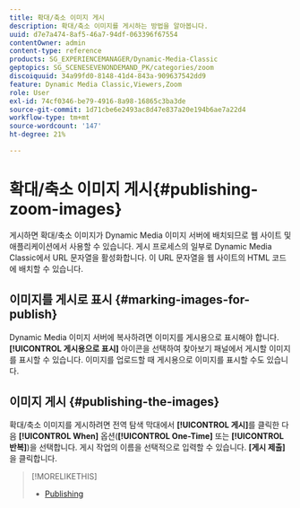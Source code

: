 ```yaml
---
title: 확대/축소 이미지 게시
description: 확대/축소 이미지를 게시하는 방법을 알아봅니다.
uuid: d7e7a474-8af5-46a7-94df-063396f67554
contentOwner: admin
content-type: reference
products: SG_EXPERIENCEMANAGER/Dynamic-Media-Classic
geptopics: SG_SCENESEVENONDEMAND_PK/categories/zoom
discoiquuid: 34a99fd0-8148-41d4-843a-909637542dd9
feature: Dynamic Media Classic,Viewers,Zoom
role: User
exl-id: 74cf0346-be79-4916-8a98-16865c3ba3de
source-git-commit: 1d71cbe6e2493ac8d47e837a20e194b6ae7a22d4
workflow-type: tm+mt
source-wordcount: '147'
ht-degree: 21%

---
```


# 확대/축소 이미지 게시{#publishing-zoom-images}

게시하면 확대/축소 이미지가 Dynamic Media 이미지 서버에 배치되므로 웹 사이트 및 애플리케이션에서 사용할 수 있습니다. 게시 프로세스의 일부로 Dynamic Media Classic에서 URL 문자열을 활성화합니다. 이 URL 문자열을 웹 사이트의 HTML 코드에 배치할 수 있습니다.

## 이미지를 게시로 표시 {#marking-images-for-publish}

Dynamic Media 이미지 서버에 복사하려면 이미지를 게시용으로 표시해야 합니다. **[!UICONTROL 게시용으로 표시]** 아이콘을 선택하여 찾아보기 패널에서 게시할 이미지를 표시할 수 있습니다. 이미지를 업로드할 때 게시용으로 이미지를 표시할 수도 있습니다.

## 이미지 게시 {#publishing-the-images}

확대/축소 이미지를 게시하려면 전역 탐색 막대에서 **[!UICONTROL 게시]**&#x200B;를 클릭한 다음 **[!UICONTROL When]** 옵션(**[!UICONTROL One-Time]** 또는 **[!UICONTROL 반복]**)을 선택합니다. 게시 작업의 이름을 선택적으로 입력할 수 있습니다. **[게시 제출]**&#x200B;을 클릭합니다.

>[!MORELIKETHIS]
>
>* [Publishing](publishing-files.md#publishing_files)

